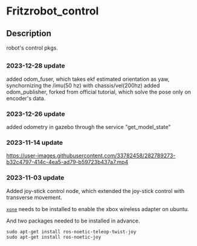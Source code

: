 # Fritzrobot_control

## Description
robot's control pkgs.
##
### 2023-12-28 update
added odom_fuser, which takes ekf estimated orientation as yaw, synchornizing the /imu(50 hz) with chassis/vel(200hz)
added odom_publisher, forked from official tutorial, which solve the pose only on encoder's data.
### 2023-12-26 update
added odometry in gazebo through the service "get_model_state" 
### 2023-11-14 update
https://user-images.githubusercontent.com/33782458/282789273-b32c4797-414c-4ea5-ad79-b59723b437a7.mp4
### 2023-11-03 update
Added joy-stick control node, which extended the joy-stick control with transverse movement. 

[`xone`](https://github.com/medusalix/xone) needs to be installed to enable the xbox wireless adapter on ubuntu.


And two packages needed to be installed in advance.
```
sudo apt-get install ros-noetic-teleop-twist-joy
sudo apt-get install ros-noetic-joy
```
